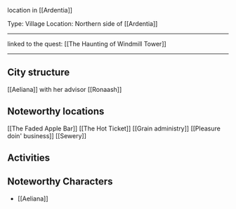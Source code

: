 location in [[Ardentia]]


Type: Village
Location: Northern side of [[Ardentia]]

---

linked to the quest: [[The Haunting of Windmill Tower]]

---
## City structure

[[Aeliana]] with her advisor [[Ronaash]]
## Noteworthy locations

[[The Faded Apple Bar]]
[[The Hot Ticket]]
[[Grain administry]]
[[Pleasure doin' business]]
[[Sewery]]

## Activities

## Noteworthy Characters

- [[Aeliana]]

